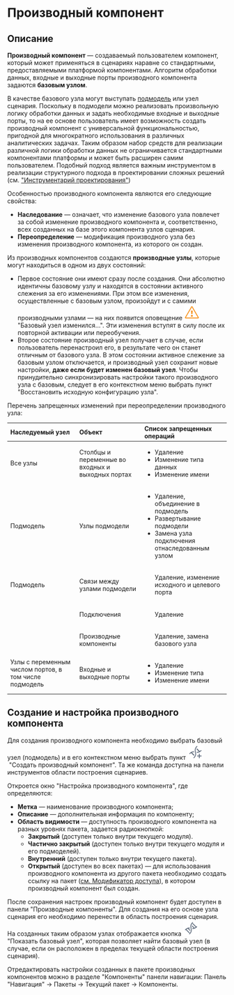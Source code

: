 # Производный компонент

## Описание

**Производный компонент** — создаваемый пользователем компонент, который может применяться в сценариях наравне со стандартными, предоставляемыми платформой компонентами. Алгоритм обработки данных, входные и выходные порты производного компонента задаются **базовым узлом**.

В качестве базового узла могут выступать [подмодель](../processors/control/submodel.md)
 или узел сценария. Поскольку в подмодели можно реализовать произвольную логику обработки данных и задать необходимые входные и выходные порты, то на ее основе пользователь имеет возможность создать производный компонент с универсальной функциональностью, пригодной для многократного использования в различных аналитических задачах. Таким образом набор средств для реализации различной логики обработки данных не ограничивается стандартными компонентами платформы и может быть расширен самим пользователем. Подобный подход является важным инструментом в реализации структурного подхода в проектировании сложных решений (см. ["Инструментарий проектирования"](../quick-start/scenario-construction.md))

Особенностью производного компонента являются его следующие свойства:

* **Наследование** — означает, что изменение базового узла повлечет за собой изменение производного компонента и, соответственно, всех созданных на базе этого компонента узлов сценария.
* **Переопределение** — модификация производного узла без изменения производного компонента, из которого он создан.

Из производных компонентов создаются **производные узлы**, которые могут находиться в одном из двух состояний:

* Первое состояние они имеют сразу после создания. Они абсолютно идентичны базовому узлу и находятся в состоянии активного слежения за его изменениями. При этом все изменения, осуществленные с базовым узлом, произойдут и с самими производными узлами — на них появится оповещение ![Базовый узел изменился...](../media/app/icons/toolbar-18/error-warning.svg) "Базовый узел изменился...". Эти изменения вступят в силу после их повторной активации или переобучения.
* Второе состояние производный узел получает в случае, если пользователь перенастроил его, в результате чего он станет отличным от базового узла. В этом состоянии активное слежение за базовым узлом отключается, и производный узел сохранит новые настройки, **даже если будет изменен базовый узел**. Чтобы принудительно синхронизировать настройки такого производного узла с базовым, следует в его контекстном меню выбрать пункт "Восстановить исходную конфигурацию узла".

Перечень запрещенных изменений при переопределении производного узла:

 | Наследуемый узел | Объект | Список запрещенных операций |
 | :-------- |:-------- | :-------- |
 | Все узлы | Столбцы и переменные во входных и выходных портах | <ul> <li>Удаление</li> <li>Изменение типа данных</li> <li>Изменение имени</li> </ul> |
 | Подмодель | Узлы подмодели | <ul> <li>Удаление, объединение в подмодель</li> <li>Развертывание подмодели</li> <li>Замена узла подключения отнаследованным узлом</li> </ul>|
 |Подмодель | Связи между узлами подмодели | <ul>Удаление, изменение исходного и целевого порта</ul> |
 | | Подключения | <ul>Удаление</ul> |
 | | Производные компоненты |<ul> Удаление, замена базового узла </ul> |
 | Узлы с переменным числом портов, в том числе подмодель | Входные и выходные порты | <ul><li>Удаление</li> <li>Изменение типа</li> <li>Изменение имени</li></ul> |
 |||

## Создание и настройка производного компонента

Для создания производного компонента необходимо выбрать базовый узел (подмодель) и в его контекстном меню выбрать пункт ![Создать производный компонент](../media/app/icons/toolbar-18/toolbar-18-145.svg) "Создать производный компонент". Та же команда доступна на панели инструментов области построения сценариев.

Откроется окно "Настройка производного компонента", где определяются:

* **Метка** — наименование производного компонента;
* **Описание** — дополнительная информация по компоненту;
* **Область видимости** — доступность производного компонента на разных уровнях пакета, задается радиокнопкой:
  * **Закрытый** (доступен только внутри текущего модуля).
  * **Частично закрытый** (доступен только внутри текущего модуля и его подмоделей).
  * **Внутренний** (доступен только внутри текущего пакета).
  * **Открытый** (доступен во всех пакетах) — для использования производного компонента из другого пакета необходимо создать ссылку на пакет ([см. Модификатор доступа](./access-modifier.md)), в котором производный компонент был создан.

После сохранения настроек производный компонент будет доступен в панели "Производные компоненты". Для создания на его основе узла сценария его необходимо перенести в область построения сценария. На созданных таким образом узлах отображается кнопка ![Показать базовый узел](../media/app/icons/toolbar-18/toolbar-18-144.svg)
"Показать базовый узел", которая позволяет найти базовый узел (в случае, если он расположен в пределах текущей области построения сценария).

Отредактировать настройки созданных в пакете производных компонентов можно в разделе "Компоненты" панели навигации: Панель "Навигация" -> Пакеты -> Текущий пакет -> Компоненты.
